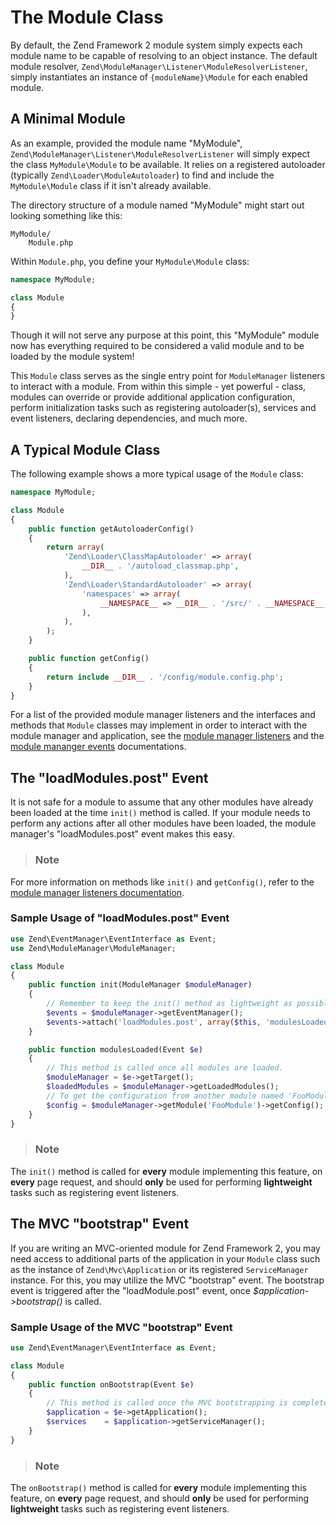 # The Module Class

By default, the Zend Framework 2 module system simply expects each module name to be capable of
resolving to an object instance. The default module resolver,
`Zend\ModuleManager\Listener\ModuleResolverListener`, simply instantiates an instance of
`{moduleName}\Module` for each enabled module.

## A Minimal Module

As an example, provided the module name "MyModule",
`Zend\ModuleManager\Listener\ModuleResolverListener` will simply expect the class `MyModule\Module`
to be available. It relies on a registered autoloader (typically `Zend\Loader\ModuleAutoloader`) to
find and include the `MyModule\Module` class if it isn't already available.

The directory structure of a module named "MyModule" might start out looking something like this:

```
MyModule/
    Module.php
```

Within `Module.php`, you define your `MyModule\Module` class:

```php
namespace MyModule;

class Module
{
}
```

Though it will not serve any purpose at this point, this "MyModule" module now has everything
required to be considered a valid module and to be loaded by the module system!

This `Module` class serves as the single entry point for `ModuleManager` listeners to interact with
a module. From within this simple - yet powerful - class, modules can override or provide additional
application configuration, perform initialization tasks such as registering autoloader(s), services
and event listeners, declaring dependencies, and much more.

## A Typical Module Class

The following example shows a more typical usage of the `Module` class:

```php
namespace MyModule;

class Module
{
    public function getAutoloaderConfig()
    {
        return array(
            'Zend\Loader\ClassMapAutoloader' => array(
                __DIR__ . '/autoload_classmap.php',
            ),
            'Zend\Loader\StandardAutoloader' => array(
                'namespaces' => array(
                    __NAMESPACE__ => __DIR__ . '/src/' . __NAMESPACE__,
                ),
            ),
        );
    }

    public function getConfig()
    {
        return include __DIR__ . '/config/module.config.php';
    }
}
```

For a list of the provided module manager listeners and the interfaces and methods that `Module`
classes may implement in order to interact with the module manager and application, see the [module
manager listeners](zend.module-manager.module-manager.md#module-manager-listeners) and the [module
mananger events](zend.module-manager.module-manager.md#module-manager-events) documentations.

## The "loadModules.post" Event

It is not safe for a module to assume that any other modules have already been loaded at the time
`init()` method is called. If your module needs to perform any actions after all other modules have
been loaded, the module manager's "loadModules.post" event makes this easy.

> ### Note
For more information on methods like `init()` and `getConfig()`, refer to the [module
manager listeners documentation](zend.module-manager.module-manager.md#module-manager-listeners).

### Sample Usage of "loadModules.post" Event

```php
use Zend\EventManager\EventInterface as Event;
use Zend\ModuleManager\ModuleManager;

class Module
{
    public function init(ModuleManager $moduleManager)
    {
        // Remember to keep the init() method as lightweight as possible
        $events = $moduleManager->getEventManager();
        $events->attach('loadModules.post', array($this, 'modulesLoaded'));
    }

    public function modulesLoaded(Event $e)
    {
        // This method is called once all modules are loaded.
        $moduleManager = $e->getTarget();
        $loadedModules = $moduleManager->getLoadedModules();
        // To get the configuration from another module named 'FooModule'
        $config = $moduleManager->getModule('FooModule')->getConfig();
    }
}
```

> ### Note
The `init()` method is called for **every** module implementing this feature, on **every** page
request, and should **only** be used for performing **lightweight** tasks such as registering event
listeners.

## The MVC "bootstrap" Event

If you are writing an MVC-oriented module for Zend Framework 2, you may need access to additional
parts of the application in your `Module` class such as the instance of `Zend\Mvc\Application` or
its registered `ServiceManager` instance. For this, you may utilize the MVC "bootstrap" event. The
bootstrap event is triggered after the "loadModule.post" event, once *$application-&gt;bootstrap()*
is called.

### Sample Usage of the MVC "bootstrap" Event

```php
use Zend\EventManager\EventInterface as Event;

class Module
{
    public function onBootstrap(Event $e)
    {
        // This method is called once the MVC bootstrapping is complete
        $application = $e->getApplication();
        $services    = $application->getServiceManager();
    }
}
```

> ### Note
The `onBootstrap()` method is called for **every** module implementing this feature, on **every**
page request, and should **only** be used for performing **lightweight** tasks such as registering
event listeners.
